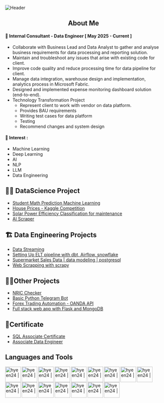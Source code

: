 
![Header](https://github.com/hyeen24/hyeen24/assets/81229303/dfa3ff0e-83b8-451e-ad82-a46f18de2e5b)
<h2 align = "center"> About Me</h2>

#### 🏢 Internal Consultant - Data Engineer [ May 2025 - Current ]
- Collaborate with Business Lead and Data Analyst to gather and analyse business requirements for data processing and reporting solution.
- Maintain and troubleshoot any issues that arise with existing code for client.
- Improve code quality and reduce processing time for data pipeline for client.
- Manage data integration, warehouse design and implementation, analytics process in Microsoft Fabric.
- Designed and implemented expense monitoring dashboard solution (end-to-end). 
- Technology Transformation Project 
  - Represent client to work with vendor on data platform.
  - Provides BAU requirements
  - Writing test cases for data platform
  - Testing 
  - Recommend changes and system design

#### 📖 Interest :
- Machine Learning
- Deep Learning
- AI
- NLP
- LLM
- Data Engineering

<h2>🧑‍🎓 DataScience Project</h2>

- [Student Math Prediction Machine Learning](https://github.com/hyeen24/ML-Project)
- [House Prices - Kaggle Competition](https://github.com/hyeen24/houseprices)
- [Solar Power Efficiency Classification for maintenance](https://github.com/hyeen24/solar-efficiency/tree/main)
- [ AI Scraper ](https://github.com/hyeen24/ai-scraper/tree/main)

<h2>🏗 Data Engineering Projects</h2>

- [Data Streaming](https://github.com/hyeen24/Data-Streaming)
- [Setting Up ELT pipeline with dbt, Airflow, snowflake](https://github.com/hyeen24/ELT-pipeline)
- [ Supermarket Sales Data | data modeling | postgresql ](https://github.com/hyeen24/Supermarket-sales)
- [Web Scrapping with scrapy](https://github.com/hyeen24/web-scrap/tree/main)
  
<h2>👨‍💻Other Projects</h2>

- [NRIC Checker](https://github.com/hyeen24/NRIC-Checker)
- [Basic Python Telegram Bot](https://github.com/hyeen24/basictelegrambot)
- [Forex Trading Automation - OANDA API](https://github.com/hyeen24/oanda-forex-automation)
- [ Full stack web app with Flask and MongoDB](https://github.com/hyeen24/cca-fullstack-web-app/blob/main/README.md)


<h2>📄Certificate</h2>

- [SQL Associate Certificate](https://www.datacamp.com/certificate/SQA0014526598904)
- [Associate Data Engineer](https://www.datacamp.com/certificate/DEA0012534841524)

<h2>Languages and Tools</h2>
<img align="left" alt="hyeen24 |" width="50px" src="https://www.svgrepo.com/show/376344/python.svg"/><img align="left" alt="hyeen24 |" width="50px" src="https://www.svgrepo.com/show/354200/postgresql.svg"/><img align="left" alt="hyeen24 |" width="50px" src="https://omnidata.com/wp-content/uploads/2025/01/omnidata-fabric-700x500-1.png"/><img align="left" alt="hyeen24 |" width="50px" src="https://store-images.s-microsoft.com/image/apps.47429.13795821674373682.42a749e2-3ed9-43c6-88ec-0045278b4e49.44c95864-02a2-4f02-b16e-5b92d03974a1?h=210"/><img align="left" alt="hyeen24 |" width="50px" src="https://play-lh.googleusercontent.com/aeXs0qriXwmHVWtq9u4zVUO6SifULKtJOQdtBg6wDQqaNEaaJKl6b2oiABMmHn6yLH8=w240-h480-rw"/><img align="left" alt="hyeen24 |" width="50px" src="https://store-images.s-microsoft.com/image/apps.9729.14405452487353876.a6612b1c-3bfc-46da-ad7e-0dd83b65757d.be9b17fe-9781-42f6-9a3e-4914ef774843?h=210"/><img align="left" alt="hyeen24 |" width="50px" src="https://www.svgrepo.com/show/508915/flask.svg"/><img align="left" alt="hyeen24 |" width="50px" src="https://www.svgrepo.com/show/349419/javascript.svg"/><img align="left" alt="hyeen24 |" width="50px" src="https://www.svgrepo.com/show/331302/azure-v2.svg"/>
<img align="left" alt="hyeen24 |" width="50px" src="https://www.svgrepo.com/show/448266/aws.svg"/>
<img align="left" alt="hyeen24 |" width="50px" src="https://www.svgrepo.com/show/353623/css-3.svg"/>
<img align="left" alt="hyeen24 |" width="50px" src="https://www.svgrepo.com/show/353884/html-5.svg"/>
<img align="left" alt="hyeen24 |" width="50px" src="https://www.svgrepo.com/show/331760/sql-database-generic.svg"/>
<img align="left" alt="hyeen24 |" width="50px" src="https://omnidata.com/wp-content/uploads/2025/01/omnidata-fabric-700x500-1.png"/>
<img align="left" alt="hyeen24 |" width="50px" src="https://www.svgrepo.com/show/354259/react.svg"/>
<img align="left" alt="hyeen24 |" width="50px" src="https://assets.streamlinehq.com/image/private/w_300,h_300,ar_1/f_auto/v1/icons/1/apache-spark-94zum7n2swq44413oz16m.png/apache-spark-xntvdsnrrb09llwflruka.png?_a=DATAg1AAZAA0"/>


<!-- <img align="left" alt="hyeen24 |" width="50px" src="https://www.svgrepo.com/show/508915/flask.svg"/>-->




  
<!--
<h2> 🤳 Connect with me:</h2>

[<img align="left" alt="hyeen24 | YouTube" width="22px" src="https://cdn.jsdelivr.net/npm/simple-icons@v3/icons/youtube.svg" />][youtube]
[<img align="left" alt="hyeen24 | Twitter" width="22px" src="https://cdn.jsdelivr.net/npm/simple-icons@v3/icons/twitter.svg" />][twitter]
[<img align="left" alt="hyeen24 | LinkedIn" width="22px" src="https://cdn.jsdelivr.net/npm/simple-icons@v3/icons/linkedin.svg" />][linkedin]
[<img align="left" alt="hyeen24 | Instagram" width="22px" src="https://cdn.jsdelivr.net/npm/simple-icons@v3/icons/instagram.svg" />][instagram]


[youtube]: 
[instagram]: 
[linkedin]: https://linkedin.com/in/

**hyeen24/hyeen24** is a ✨ _special_ ✨ repository because its `README.md` (this file) appears on your GitHub profile.

Here are some ideas to get you started:

- 🔭 I’m currently working on ...
- 🌱 I’m currently learning ...
- 👯 I’m looking to collaborate on ...
- 🤔 I’m looking for help with ...
- 💬 Ask me about ...
- 📫 How to reach me: ...
- 😄 Pronouns: ...
- ⚡ Fun fact: ...
-->
